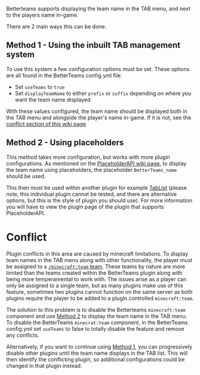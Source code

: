 Betterteams supports displaying the team name in the TAB menu, and next to the players name in-game.

There are 2 main ways this can be done.

## Method 1 - Using the inbuilt TAB management system

To use this system a few configuration options must be set. These options are all found in the BetterTeams config.yml
file.

* Set `useTeams` to `true`
* Set `displayTeamName` to either `prefix` or `suffix` depending on where you want the team name displayed

With these values configured, the team name should be displayed both in the TAB menu and alongside the player's name
in-game. If it is not, see the [conflict section of this wiki page](#conflict)

## Method 2 - Using placeholders

This method takes more configuration, but works with more plugin configurations. As mentioned on
the [PlaceholderAPI wiki page](https://github.com/booksaw/BetterTeams/wiki/PlaceholderAPI), to display the team name
using placeholders, the placeholder `BetterTeams_name` should be used.

This then must be used within another plugin for
example [TabList](https://www.spigotmc.org/resources/animated-tab-tablist.46229) (please note, this individual plugin
cannot be tested, and there are alternative options, but this is the style of plugin you should use). For more
information you will have to view the plugin page of the plugin that supports PlaceholderAPI.

# Conflict

Plugin conflicts in this area are caused by minecraft limitations. To display team names in the TAB menu along with
other functionality, the player must be assigned to a [
`/minecraft:team` team](https://minecraft.fandom.com/wiki/Commands/team). These teams by nature are more limited than
the teams created within the BetterTeams plugin along with being more temperamental to work with.
The issues arise as a player can only be assigned to a single team, but as many plugins make use of this feature,
sometimes two plugins cannot function on the same server as both plugins require the player to be added to a plugin
controlled `minecraft:team`.

The solution to this problem is to disable the Betterteams `minecraft:team` component and
use [Method 2](#method-2---using-placeholders) to display the team name in the TAB menu. To disable the BetterTeams
`minecrat:team` component, in the BetterTeams config.yml set `useTeams` to false to totally disable the feature and
remove any conflicts.

Alternatively, if you want to continue using [Method 1](#method-1---using-the-inbuilt-tab-management-system), you can
progressively disable other plugins until the team name displays in the TAB list. This will then identify the
conflicting plugin, so additional configurations could be changed in that plugin instead.